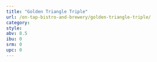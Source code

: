 ```yaml
---
title: "Golden Triangle Triple"
url: /on-tap-bistro-and-brewery/golden-triangle-triple/
category: 
style: 
abv: 8.5
ibu: 0
srm: 0
upc: 0
---
```



